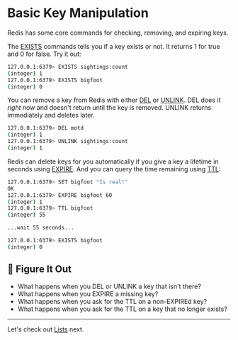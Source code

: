 # Basic Key Manipulation #

Redis has some core commands for checking, removing, and expiring keys.

The [EXISTS](https://redis.io/commands/exists/) commands tells you if a key exists or not. It returns 1 for true and 0 for false. Try it out:

```bash
127.0.0.1:6379> EXISTS sightings:count
(integer) 1
127.0.0.1:6379> EXISTS bigfoot
(integer) 0
```

You can remove a key from Redis with either [DEL](https://redis.io/commands/del/) or [UNLINK](https://redis.io/commands/unlink/). DEL does it *right now* and doesn't return until the key is removed. UNLINK returns immediately and deletes later.

```bash
127.0.0.1:6379> DEL motd
(integer) 1
127.0.0.1:6379> UNLINK sightings:count
(integer) 1
```

Redis can delete keys for you automatically if you give a key a lifetime in seconds using [EXPIRE](https://redis.io/commands/expire/). And you can query the time remaining using [TTL](https://redis.io/commands/ttl/):

```bash
127.0.0.1:6379> SET bigfoot "Is real!"
OK
127.0.0.1:6379> EXPIRE bigfoot 60
(integer) 1
127.0.0.1:6379> TTL bigfoot
(integer) 55

...wait 55 seconds...

127.0.0.1:6379> EXISTS bigfoot
(integer) 0
```

## 📍 Figure It Out ##

- What happens when you DEL or UNLINK a key that isn't there?
- What happens when you EXPIRE a missing key?
- What happens when you ask for the TTL on a non-EXPIREd key?
- What happens when you ask for the TTL on a key that no longer exists?

----------------------------------------

Let's check out [Lists](05-REDIS-LISTS.md) next.

